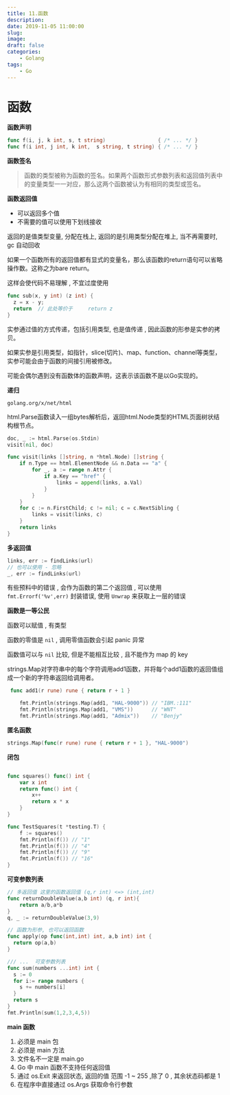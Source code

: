```yaml
---
title: 11.函数
description: 
date: 2019-11-05 11:00:00
slug: 
image: 
draft: false
categories:
    - Golang
tags:
    - Go
---
```


# 函数



**函数声明**

```Go
func f(i, j, k int, s, t string)                 { /* ... */ }
func f(i int, j int, k int,  s string, t string) { /* ... */ }
```

**函数签名**

> 函数的类型被称为函数的签名。如果两个函数形式参数列表和返回值列表中的变量类型一一对应，那么这两个函数被认为有相同的类型或签名。

**函数返回值**

+ 可以返回多个值
+ 不需要的值可以使用下划线接收

返回的是值类型变量, 分配在栈上,  返回的是引用类型分配在堆上, 当不再需要时, gc 自动回收

如果一个函数所有的返回值都有显式的变量名，那么该函数的return语句可以省略操作数。这称之为bare return。

这样会使代码不易理解 , 不宜过度使用

```go
func sub(x, y int) (z int) { 
  z = x - y; 
  return  // 此处等价于     return z
}
```



实参通过值的方式传递，包括引用类型, 也是值传递 , 因此函数的形参是实参的拷贝。

如果实参是引用类型，如指针，slice(切片)、map、function、channel等类型，实参可能会由于函数的间接引用被修改。

可能会偶尔遇到没有函数体的函数声明，这表示该函数不是以Go实现的。



**递归** 

`golang.org/x/net/html`

html.Parse函数读入一组bytes解析后，返回html.Node类型的HTML页面树状结构根节点。

```go
doc, _ := html.Parse(os.Stdin)
visit(nil, doc)

func visit(links []string, n *html.Node) []string {
    if n.Type == html.ElementNode && n.Data == "a" {
        for _, a := range n.Attr {
            if a.Key == "href" {
                links = append(links, a.Val)
            }
        }
    }
    for c := n.FirstChild; c != nil; c = c.NextSibling {
        links = visit(links, c)
    }
    return links
}
```



**多返回值**

```go
links, err := findLinks(url)
// 也可以使用 - 忽略
_, err := findLinks(url)
```

有些预料中的错误 , 会作为函数的第二个返回值 , 可以使用 `fmt.Errorf('%v',err)` 封装错误, 使用 `Unwrap` 来获取上一层的错误



**函数是一等公民**

函数可以赋值 , 有类型

函数的零值是 `nil` , 调用零值函数会引起 panic 异常

函数值可以与 `nil` 比较, 但是不能相互比较 , 且不能作为 map 的 key



strings.Map对字符串中的每个字符调用add1函数，并将每个add1函数的返回值组成一个新的字符串返回给调用者。

```go
 func add1(r rune) rune { return r + 1 }

    fmt.Println(strings.Map(add1, "HAL-9000")) // "IBM.:111"
    fmt.Println(strings.Map(add1, "VMS"))      // "WNT"
    fmt.Println(strings.Map(add1, "Admix"))    // "Benjy"
```



**匿名函数**

```go
strings.Map(func(r rune) rune { return r + 1 }, "HAL-9000")
```

**闭包**

```go

func squares() func() int {
    var x int
    return func() int {
        x++
        return x * x
    }
}

func TestSquares(t *testing.T) {
	f := squares()
	fmt.Println(f()) // "1"
	fmt.Println(f()) // "4"
	fmt.Println(f()) // "9"
	fmt.Println(f()) // "16"
}

```



**可变参数列表**

```go
// 多返回值 这里的函数返回值 (q,r int) <=> (int,int)
func returnDoubleValue(a,b int) (q, r int){
  	return a/b,a*b
}
q, _ := returnDoubleValue(3,9)

// 函数为形参, 也可以返回函数
func apply(op func(int,int) int, a,b int) int {
  return op(a,b)
}

/// ...  可变参数列表
func sum(numbers ...int) int {
  s := 0
  for i:= range numbers {
    s += numbers[i]
  }
  return s
}
fmt.Println(sum(1,2,3,4,5))
```



**main 函数**

1. 必须是 main 包
2. 必须是 main 方法
3. 文件名不一定是 main.go
4. Go 中 main 函数不支持任何返回值
5. 通过 os.Exit 来返回状态, 返回的值 范围    -1 ~ 255 ,除了 0 , 其余状态码都是 1
6. 在程序中直接通过  os.Args 获取命令行参数
